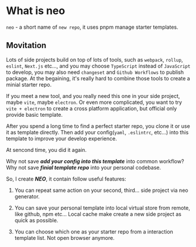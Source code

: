 # What is neo

`neo` - a short name of `new repo`, it uses pnpm manage starter templates.

## Movitation

Lots of side projects build on top of lots of tools, such as `webpack`, `rollup`, `eslint`, `Next.js` etc..., and you may choose `TypeScript` instead of `JavaScript` to develop, you may also need `changeset` and `Github Workflows` to publish package. At the begaining, it's really hard to combine those tools to create a minial starter repo.

If you meet a new tool, and you really need this one in your side project, maybe `vite`, maybe `electron`. Or even more complicated, you want to try `vite + electron` to create a cross platform application, but official only provide basic template.

After you spend a long time to find a perfect starter repo, you clone it or use it as template directly. Then add your config(`yaml`, `.eslintrc`, etc...) into this template to improve your develop experience.

At sencond time, you did it again.

Why not save ***add your config into this template*** into common workflow? Why not save ***finial template repo*** into your personal codebase.

So, I create ***NEO***, it contain follow useful features:

1. You can repeat same action on your second, third... side project via neo generator.

2. You can save your personal template into local virtual store from remote, like github, npm etc... Local cache make create a new side project as quick as possible.

3. You can choose which one as your starter repo from a interaction template list. Not open browser anymore.
